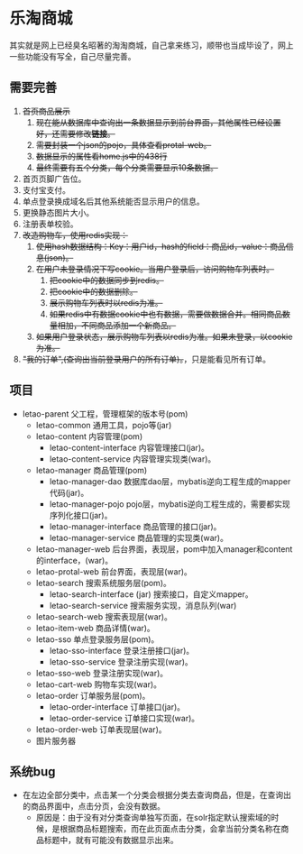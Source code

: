 # 乐淘商城

其实就是网上已经臭名昭著的淘淘商城，自己拿来练习，顺带也当成毕设了，网上一些功能没有写全，自己尽量完善。

## 需要完善

1. ~~首页商品展示~~
   1. ~~现在能从数据库中查询出一条数据显示到前台界面，其他属性已经设置好，还需要修改**链接**。~~
   2. ~~需要封装一个json的pojo，具体查看protal-web。~~
   3. ~~数据显示的属性看home.js中的438行~~
   4. ~~最终需要有五个分类，每个分类需要显示10条数据。~~
2. 首页页脚广告位。
3. 支付宝支付。
4. 单点登录换成域名后其他系统能否显示用户的信息。
5. 更换静态图片大小。
6. 注册表单校验。
7. ~~改造购物车，使用redis实现：~~
   1. ~~使用hash数据结构：Key：用户id，hash的field：商品id，value：商品信息(json)。~~
   2. ~~在用户未登录情况下写cookie。当用户登录后，访问购物车列表时。~~
      1. ~~把cookie中的数据同步到redis。~~
      2. ~~把cookie中的数据删除。~~
      3. ~~展示购物车列表时以redis为准。~~
      4. ~~如果redis中有数据cookie中也有数据，需要做数据合并。相同商品数量相加，不同商品添加一个新商品。~~
   3. ~~如果用户登录状态，展示购物车列表以redis为准。如果未登录，以cookie为准。~~
8. ~~"我的订单",(查询出当前登录用户的所有订单)。~~，只是能看见所有订单。

## 项目

- letao-parent 父工程，管理框架的版本号(pom)
  - letao-common 通用工具，pojo等(jar)
  - letao-content 内容管理(pom)
    - letao-content-interface 内容管理接口(jar)。
    - letao-content-service 内容管理实现类(war)。
  - letao-manager 商品管理(pom)
    - letao-manager-dao 数据库dao层，mybatis逆向工程生成的mapper代码(jar)。
    - letao-manager-pojo pojo层，mybatis逆向工程生成的，需要都实现序列化接口(jar)。
    - letao-manager-interface 商品管理的接口(jar)。
    - letao-manager-service 商品管理的实现类(war)。
  - letao-manager-web 后台界面，表现层，pom中加入manager和content的interface，(war)。
  - letao-protal-web 前台界面，表现层(war)。
  - letao-search 搜索系统服务层(pom)。
    - letao-search-interface (jar) 搜索接口，自定义mapper。
    - letao-search-service 搜索服务实现，消息队列(war)
  - letao-search-web 搜索表现层(war)。
  - letao-item-web 商品详情(war)。
  - letao-sso 单点登录服务层(pom)。
    - letao-sso-interface 登录注册接口(jar)。
    - letao-sso-service 登录注册实现(war)。
  - letao-sso-web 登录注册实现(war)。
  - letao-cart-web 购物车实现(war)。
  - letao-order 订单服务层(pom)。
    - letao-order-interface 订单接口(jar)。
    - letao-order-service 订单接口实现(war)。
  - letao-order-web 订单表现层(war)。
  - 图片服务器

## 系统bug

- 在左边全部分类中，点击某一个分类会根据分类去查询商品，但是，在查询出的商品界面中，点击分页，会没有数据。
  - 原因是：由于没有对分类查询单独写页面，在solr指定默认搜索域的时候，是根据商品标题搜索，而在此页面点击分类，会拿当前分类名称在商品标题中，就有可能没有数据显示出来。